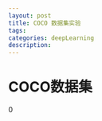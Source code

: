 ```yaml
---
layout: post
title: COCO 数据集实验
tags:
categories: deepLearning
description:
---
```


# COCO数据集



0 
